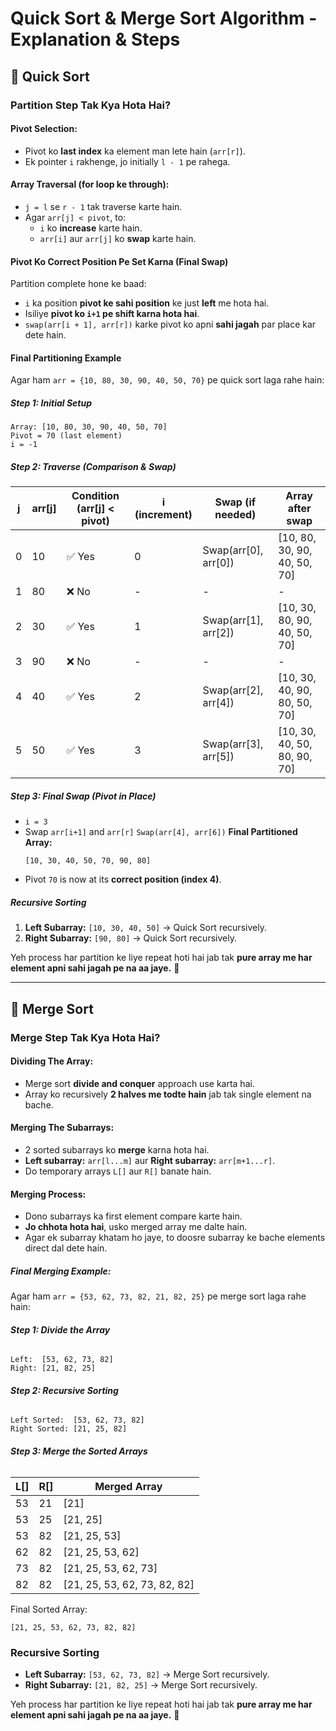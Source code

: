# Quick Sort & Merge Sort Algorithm - Explanation & Steps

## 🔹 Quick Sort

### **Partition Step Tak Kya Hota Hai?**
#### **Pivot Selection:**
- Pivot ko **last index** ka element man lete hain (`arr[r]`).
- Ek pointer `i` rakhenge, jo initially `l - 1` pe rahega.

#### **Array Traversal (for loop ke through):**
- `j = l` se `r - 1` tak traverse karte hain.
- Agar `arr[j] < pivot`, to:
  - `i` ko **increase** karte hain.
  - `arr[i]` aur `arr[j]` ko **swap** karte hain.

#### **Pivot Ko Correct Position Pe Set Karna (Final Swap)**
Partition complete hone ke baad:
- `i` ka position **pivot ke sahi position** ke just **left** me hota hai.
- Isiliye **pivot ko `i+1` pe shift karna hota hai**.
- `swap(arr[i + 1], arr[r])` karke pivot ko apni **sahi jagah** par place kar dete hain.

#### **Final Partitioning Example**
Agar ham `arr = {10, 80, 30, 90, 40, 50, 70}` pe quick sort laga rahe hain:

##### **Step 1: Initial Setup**
```
Array: [10, 80, 30, 90, 40, 50, 70]
Pivot = 70 (last element)
i = -1
```

##### **Step 2: Traverse (Comparison & Swap)**
| j | arr[j] | Condition (arr[j] < pivot) | i (increment) | Swap (if needed) | Array after swap |
|---|--------|----------------------------|---------------|------------------|------------------|
| 0 | 10     | ✅ Yes                        | 0             | Swap(arr[0], arr[0]) | [10, 80, 30, 90, 40, 50, 70] |
| 1 | 80     | ❌ No                         | -             | -                | -                |
| 2 | 30     | ✅ Yes                        | 1             | Swap(arr[1], arr[2]) | [10, 30, 80, 90, 40, 50, 70] |
| 3 | 90     | ❌ No                         | -             | -                | -                |
| 4 | 40     | ✅ Yes                        | 2             | Swap(arr[2], arr[4]) | [10, 30, 40, 90, 80, 50, 70] |
| 5 | 50     | ✅ Yes                        | 3             | Swap(arr[3], arr[5]) | [10, 30, 40, 50, 80, 90, 70] |

##### **Step 3: Final Swap (Pivot in Place)**
- `i = 3`
- Swap `arr[i+1]` and `arr[r]`
  `Swap(arr[4], arr[6])`
  **Final Partitioned Array:**
  ```
  [10, 30, 40, 50, 70, 90, 80]
  ```
- Pivot `70` is now at its **correct position (index 4)**.

##### **Recursive Sorting**
1. **Left Subarray:** `[10, 30, 40, 50]` → Quick Sort recursively.
2. **Right Subarray:** `[90, 80]` → Quick Sort recursively.

Yeh process har partition ke liye repeat hoti hai jab tak **pure array me har element apni sahi jagah pe na aa jaye.** 🎯

---

## 🔹 Merge Sort

### **Merge Step Tak Kya Hota Hai?**
#### **Dividing The Array:**
- Merge sort **divide and conquer** approach use karta hai.
- Array ko recursively **2 halves me todte hain** jab tak single element na bache.

#### **Merging The Subarrays:**
- 2 sorted subarrays ko **merge** karna hota hai.
- **Left subarray:** `arr[l...m]` aur **Right subarray:** `arr[m+1...r]`.
- Do temporary arrays `L[]` aur `R[]` banate hain.

#### **Merging Process:**
- Dono subarrays ka first element compare karte hain.
- **Jo chhota hota hai**, usko merged array me dalte hain.
- Agar ek subarray khatam ho jaye, to doosre subarray ke bache elements direct dal dete hain.

##### **Final Merging Example:**
Agar ham `arr = {53, 62, 73, 82, 21, 82, 25}` pe merge sort laga rahe hain:

###### **Step 1: Divide the Array**
```
Left:  [53, 62, 73, 82]
Right: [21, 82, 25]
```

###### **Step 2: Recursive Sorting**
```
Left Sorted:  [53, 62, 73, 82]
Right Sorted: [21, 25, 82]
```

###### **Step 3: Merge the Sorted Arrays**
| L[]  | R[]  | Merged Array |
|------|------|--------------|
| 53   | 21   | [21]         |
| 53   | 25   | [21, 25]     |
| 53   | 82   | [21, 25, 53] |
| 62   | 82   | [21, 25, 53, 62] |
| 73   | 82   | [21, 25, 53, 62, 73] |
| 82   | 82   | [21, 25, 53, 62, 73, 82, 82] |

Final Sorted Array:
```
[21, 25, 53, 62, 73, 82, 82]
```

### **Recursive Sorting**
- **Left Subarray:** `[53, 62, 73, 82]` → Merge Sort recursively.
- **Right Subarray:** `[21, 82, 25]` → Merge Sort recursively.

Yeh process har partition ke liye repeat hoti hai jab tak **pure array me har element apni sahi jagah pe na aa jaye.** 🎯

